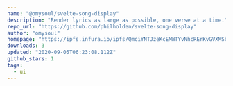 ```yaml
---
name: "@omysoul/svelte-song-display"
description: "Render lyrics as large as possible, one verse at a time."
repo_url: "https://github.com/philholden/svelte-song-display"
author: "omysoul"
homepage: "https://ipfs.infura.io/ipfs/QmciYNTJzeKcEMWTYvNhcRErKvGVXMSbevvfgVhCLT7T2j/"
downloads: 3
updated: "2020-09-05T06:23:08.112Z"
github_stars: 1
tags: 
  - ui
---
```

